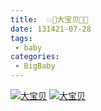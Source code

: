 ```yaml
---
title:  💥💖大宝贝💖💥 
date: 131421-07-28
tags:
 - baby
categories: 
 - BigBaby
---
```


[![大宝贝](https://s1.ax1x.com/2022/05/05/OeR2I1.md.jpg)]()
[![大宝贝](https://s1.ax1x.com/2022/05/05/OeRu5t.md.jpg)]()

